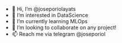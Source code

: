 - 👋 Hi, I’m @joseporiolayats
- 👀 I’m interested in DataScience
- 🌱 I’m currently learning MLOps
- 💞️ I’m looking to collaborate on any project!
- 📫 Reach me via telegram @joseporiol

<!---
joseporiolayats/joseporiolayats is a ✨ special ✨ repository because its `README.md` (this file) appears on your GitHub profile.
You can click the Preview link to take a look at your changes.
--->

